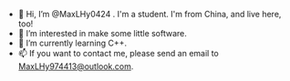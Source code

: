 - 👋 Hi, I’m @MaxLHy0424 . I'm a student. I'm from China, and live here, too! 
- 👀 I’m interested in make some little software.
- 🌱 I’m currently learning C++.
- 📫 If you want to contact me, please send an email to MaxLHy974413@outlook.com.

<!---
MaxLHy0424/MaxLHy0424 is a ✨ special ✨ repository because its `README.md` (this file) appears on your GitHub profile.
You can click the Preview link to take a look at your changes.
--->
